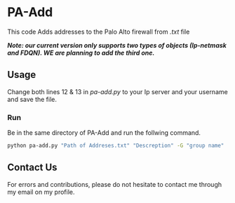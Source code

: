 # PA-Add
This code Adds addresses to the Palo Alto firewall from *.txt* file


***Note: our current version only supports two types of objects (Ip-netmask and FDQN). WE are planning to add the third one.***


## Usage
Change both lines 12 & 13 in *pa-add.py* to your Ip server and your username and save the file.

### Run
Be in the same directory of PA-Add and run the follwing command.

```bash
python pa-add.py "Path of Addreses.txt" "Descreption" -G "group name"
```

## Contact Us
For errors and contributions, please do not hesitate to contact me through my email on my profile.
